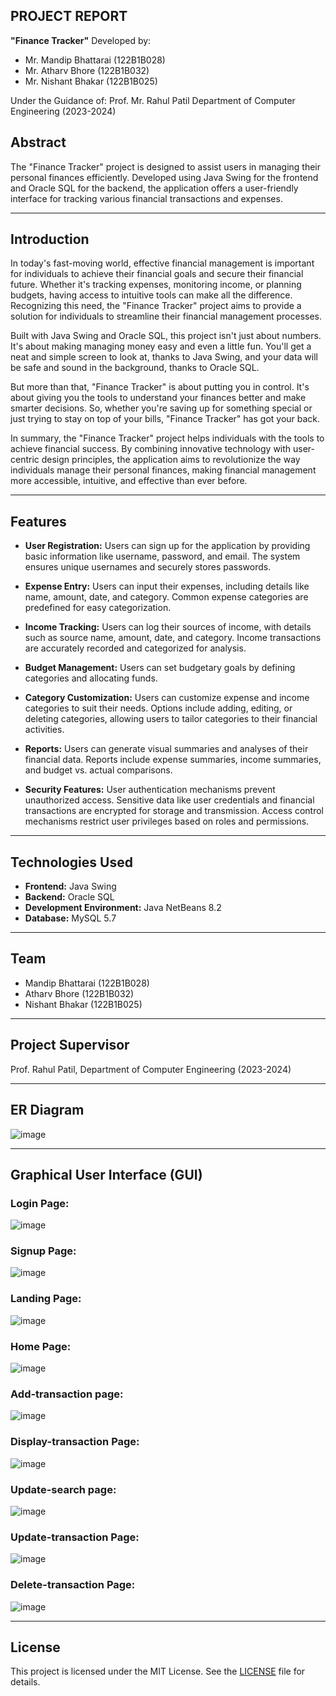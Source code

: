 ## PROJECT REPORT
**"Finance Tracker"**
Developed by:
- Mr. Mandip Bhattarai (122B1B028)
- Mr. Atharv Bhore (122B1B032)
- Mr. Nishant Bhakar (122B1B025)

Under the Guidance of:
Prof. Mr. Rahul Patil
Department of Computer Engineering (2023-2024)

## Abstract
The "Finance Tracker" project is designed to assist users in managing their personal finances efficiently. Developed using Java Swing for the frontend and Oracle SQL for the backend, the application offers a user-friendly interface for tracking various financial transactions and expenses.

---

## Introduction
In today's fast-moving world, effective financial management is important for individuals to achieve their financial goals and secure their financial future. Whether it's tracking expenses, monitoring income, or planning budgets, having access to intuitive tools can make all the difference. Recognizing this need, the "Finance Tracker" project aims to provide a solution for individuals to streamline their financial management processes.

Built with Java Swing and Oracle SQL, this project isn't just about numbers. It's about making managing money easy and even a little fun. You'll get a neat and simple screen to look at, thanks to Java Swing, and your data will be safe and sound in the background, thanks to Oracle SQL.

But more than that, "Finance Tracker" is about putting you in control. It's about giving you the tools to understand your finances better and make smarter decisions. So, whether you're saving up for something special or just trying to stay on top of your bills, "Finance Tracker" has got your back.

In summary, the "Finance Tracker" project helps individuals with the tools to achieve financial success. By combining innovative technology with user-centric design principles, the application aims to revolutionize the way individuals manage their personal finances, making financial management more accessible, intuitive, and effective than ever before.

---

## Features
- **User Registration:** Users can sign up for the application by providing basic information like username, password, and email. The system ensures unique usernames and securely stores passwords.

- **Expense Entry:** Users can input their expenses, including details like name, amount, date, and category. Common expense categories are predefined for easy categorization.

- **Income Tracking:** Users can log their sources of income, with details such as source name, amount, date, and category. Income transactions are accurately recorded and categorized for analysis.

- **Budget Management:** Users can set budgetary goals by defining categories and allocating funds.

- **Category Customization:** Users can customize expense and income categories to suit their needs. Options include adding, editing, or deleting categories, allowing users to tailor categories to their financial activities.

- **Reports:** Users can generate visual summaries and analyses of their financial data. Reports include expense summaries, income summaries, and budget vs. actual comparisons.

- **Security Features:** User authentication mechanisms prevent unauthorized access. Sensitive data like user credentials and financial transactions are encrypted for storage and transmission. Access control mechanisms restrict user privileges based on roles and permissions.

---

## Technologies Used
- **Frontend:** Java Swing
- **Backend:** Oracle SQL
- **Development Environment:** Java NetBeans 8.2
- **Database:** MySQL 5.7

---

## Team
- Mandip Bhattarai (122B1B028)
- Atharv Bhore (122B1B032)
- Nishant Bhakar (122B1B025)

---

## Project Supervisor
Prof. Rahul Patil, Department of Computer Engineering (2023-2024)

---
## ER Diagram
![image](https://github.com/Mandipbhattarai/Finance-Tracker/assets/97532160/d2c553cd-bc3c-4cdb-bd5d-e80521b79eba)

---
## Graphical User Interface (GUI)
### Login Page:
 ![image](https://github.com/Mandipbhattarai/Finance-Tracker/assets/97532160/d502e867-1827-4f48-9c45-e9f2267678b9)

### Signup Page:
 ![image](https://github.com/Mandipbhattarai/Finance-Tracker/assets/97532160/e25c1189-50cf-401a-afc5-e85f747e19a5)

### Landing Page:
 ![image](https://github.com/Mandipbhattarai/Finance-Tracker/assets/97532160/975fe028-b9f7-4b32-9d84-559ecd904b1c)

### Home Page:
 ![image](https://github.com/Mandipbhattarai/Finance-Tracker/assets/97532160/4659970a-d5fd-4497-93cc-5db12cffd0f2)

### Add-transaction page:
 ![image](https://github.com/Mandipbhattarai/Finance-Tracker/assets/97532160/ff0679f0-166f-45fe-ac58-7b29e0bf162d)

### Display-transaction Page:
 ![image](https://github.com/Mandipbhattarai/Finance-Tracker/assets/97532160/107af95e-57ee-4aa6-b7b6-3ca750eb0ee6)

### Update-search page:
![image](https://github.com/Mandipbhattarai/Finance-Tracker/assets/97532160/be9c3480-649c-4984-8a5b-765c5c88cce7)

### Update-transaction Page:
![image](https://github.com/Mandipbhattarai/Finance-Tracker/assets/97532160/f933da28-9040-493a-a525-32ece87a5f63)
 
### Delete-transaction Page:
 ![image](https://github.com/Mandipbhattarai/Finance-Tracker/assets/97532160/b62e00b0-eb01-45cb-8126-bb2054b10f1d)

---
## License
This project is licensed under the MIT License. See the [LICENSE](LICENSE) file for details.
